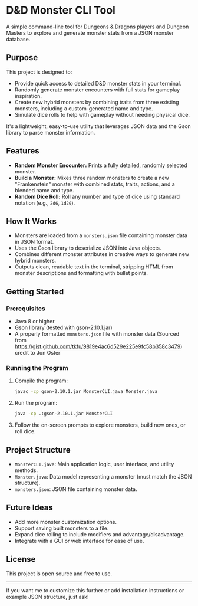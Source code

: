 # D\&D Monster CLI Tool

A simple command-line tool for Dungeons & Dragons players and Dungeon Masters to explore and generate monster stats from a JSON monster database.

## Purpose

This project is designed to:

* Provide quick access to detailed D\&D monster stats in your terminal.
* Randomly generate monster encounters with full stats for gameplay inspiration.
* Create new hybrid monsters by combining traits from three existing monsters, including a custom-generated name and type.
* Simulate dice rolls to help with gameplay without needing physical dice.

It's a lightweight, easy-to-use utility that leverages JSON data and the Gson library to parse monster information.

## Features

* **Random Monster Encounter:** Prints a fully detailed, randomly selected monster.
* **Build a Monster:** Mixes three random monsters to create a new "Frankenstein" monster with combined stats, traits, actions, and a blended name and type.
* **Random Dice Roll:** Roll any number and type of dice using standard notation (e.g., `2d6`, `1d20`).

## How It Works

* Monsters are loaded from a `monsters.json` file containing monster data in JSON format.
* Uses the Gson library to deserialize JSON into Java objects.
* Combines different monster attributes in creative ways to generate new hybrid monsters.
* Outputs clean, readable text in the terminal, stripping HTML from monster descriptions and formatting with bullet points.

## Getting Started

### Prerequisites

* Java 8 or higher
* Gson library (tested with gson-2.10.1.jar)
* A properly formatted `monsters.json` file with monster data
   (Sourced from https://gist.github.com/tkfu/9819e4ac6d529e225e9fc58b358c3479) credit to Jon Oster

### Running the Program

1. Compile the program:

   ```bash
   javac -cp gson-2.10.1.jar MonsterCLI.java Monster.java
   ```

2. Run the program:

   ```bash
   java -cp .:gson-2.10.1.jar MonsterCLI
   ```

3. Follow the on-screen prompts to explore monsters, build new ones, or roll dice.

## Project Structure

* `MonsterCLI.java`: Main application logic, user interface, and utility methods.
* `Monster.java`: Data model representing a monster (must match the JSON structure).
* `monsters.json`: JSON file containing monster data.

## Future Ideas

* Add more monster customization options.
* Support saving built monsters to a file.
* Expand dice rolling to include modifiers and advantage/disadvantage.
* Integrate with a GUI or web interface for ease of use.

## License

This project is open source and free to use.

---

If you want me to customize this further or add installation instructions or example JSON structure, just ask!
